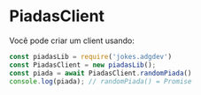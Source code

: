 PiadasClient
=
Você pode criar um client usando:
 ```js
const piadasLib = require('jokes.adgdev')
const PiadasClient = new piadasLib();
const piada = await PiadasClient.randomPiada()
console.log(piada); // randomPiada() = Promise
```